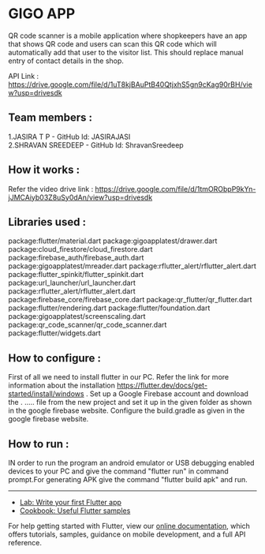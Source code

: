 # GIGO APP

QR code scanner is a mobile application where shopkeepers have an app that shows QR code and users can scan this QR code which will automatically add that user to the visitor list. This should replace manual entry of contact details in the shop.

API Link : https://drive.google.com/file/d/1uT8kjBAuPtB40QtjxhS5gn9cKag90rBH/view?usp=drivesdk

## Team members : 
1.JASIRA T P  -  GitHub Id:  JASIRAJASI         
2.SHRAVAN SREEDEEP -  GitHub Id:  ShravanSreedeep

## How it works :
Refer the video drive link : https://drive.google.com/file/d/1tmORObpP9kYn-jJMCAiyb03Z8uSy0dAn/view?usp=drivesdk
 
 ## Libraries used :
 package:flutter/material.dart
 package:gigoapplatest/drawer.dart
 package:cloud_firestore/cloud_firestore.dart
 package:firebase_auth/firebase_auth.dart
 package:gigoapplatest/mreader.dart
 package:rflutter_alert/rflutter_alert.dart
 package:flutter_spinkit/flutter_spinkit.dart
 package:url_launcher/url_launcher.dart
 package:rflutter_alert/rflutter_alert.dart
 package:firebase_core/firebase_core.dart
 package:qr_flutter/qr_flutter.dart
 package:flutter/rendering.dart
 package:flutter/foundation.dart
 package:gigoapplatest/screenscaling.dart
 package:qr_code_scanner/qr_code_scanner.dart
 package:flutter/widgets.dart
 
 ## How to configure :
 First of all we need to install flutter in our PC. Refer the link for more information about the installation https://flutter.dev/docs/get-started/install/windows .
 Set up a Google Firebase account and download the . .....  file from the new project and set it up in the given folder as shown in the google firebase website. Configure the 
 build.gradle as given in the google firebase website. 
 
 ## How to run :
 IN order to run the program an android emulator or USB debugging enabled devices to your PC and give the command "flutter run" in command prompt.For generating APK give the 
 command "flutter build apk" and run.
      



-----------------------------------------------------------------------------------------------------------------------------------------------------------
- [Lab: Write your first Flutter app](https://flutter.dev/docs/get-started/codelab)
- [Cookbook: Useful Flutter samples](https://flutter.dev/docs/cookbook)

For help getting started with Flutter, view our
[online documentation](https://flutter.dev/docs), which offers tutorials,
samples, guidance on mobile development, and a full API reference.
